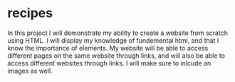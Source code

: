 # recipes
In this project I will demonstrate my ability to create a website from scratch using HTML. I will display my knowledge of fundemental html, and that I know the importance of elements. My website will be able to access different pages on the same website through links, and will also be able to access different websites through links. I will make sure to inlcude an images as well.

